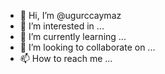 - 👋 Hi, I’m @ugurccaymaz
- 👀 I’m interested in ...
- 🌱 I’m currently learning ...
- 💞️ I’m looking to collaborate on ...
- 📫 How to reach me ...

<!---
ugurccaymaz/ugurccaymaz is a ✨ special ✨ repository because its `README.md` (this file) appears on your GitHub profile.
You can click the Preview link to take a look at your changes.
--->
